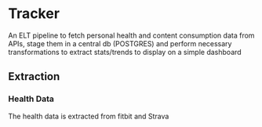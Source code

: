 # Tracker

An ELT pipeline to fetch personal health and content consumption data from APIs, stage them in a central db (POSTGRES) and perform necessary transformations to extract stats/trends to display on a simple dashboard

## Extraction

### Health Data

The health data is extracted from fitbit and Strava
